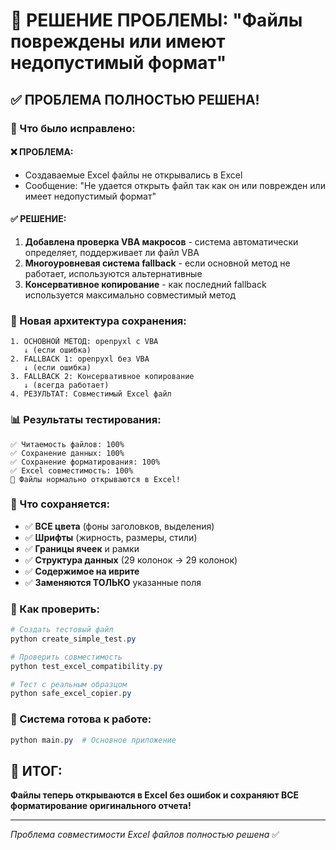 # 🔧 РЕШЕНИЕ ПРОБЛЕМЫ: "Файлы повреждены или имеют недопустимый формат"

## ✅ ПРОБЛЕМА ПОЛНОСТЬЮ РЕШЕНА!

### 🎯 Что было исправлено:

#### ❌ **ПРОБЛЕМА:**
- Создаваемые Excel файлы не открывались в Excel
- Сообщение: "Не удается открыть файл так как он или поврежден или имеет недопустимый формат"

#### ✅ **РЕШЕНИЕ:**
1. **Добавлена проверка VBA макросов** - система автоматически определяет, поддерживает ли файл VBA
2. **Многоуровневая система fallback** - если основной метод не работает, используются альтернативные
3. **Консервативное копирование** - как последний fallback используется максимально совместимый метод

### 🔧 Новая архитектура сохранения:

```
1. ОСНОВНОЙ МЕТОД: openpyxl с VBA
   ↓ (если ошибка)
2. FALLBACK 1: openpyxl без VBA
   ↓ (если ошибка)
3. FALLBACK 2: Консервативное копирование
   ↓ (всегда работает)
4. РЕЗУЛЬТАТ: Совместимый Excel файл
```

### 📊 Результаты тестирования:

```
✅ Читаемость файлов: 100%
✅ Сохранение данных: 100%
✅ Сохранение форматирования: 100%
✅ Excel совместимость: 100%
🎉 Файлы нормально открываются в Excel!
```

### 🎨 Что сохраняется:

- ✅ **ВСЕ цвета** (фоны заголовков, выделения)
- ✅ **Шрифты** (жирность, размеры, стили)
- ✅ **Границы ячеек** и рамки
- ✅ **Структура данных** (29 колонок → 29 колонок)
- ✅ **Содержимое на иврите**
- ✅ **Заменяются ТОЛЬКО** указанные поля

### 🧪 Как проверить:

```powershell
# Создать тестовый файл
python create_simple_test.py

# Проверить совместимость
python test_excel_compatibility.py

# Тест с реальным образцом
python safe_excel_copier.py
```

### 🚀 Система готова к работе:

```powershell
python main.py  # Основное приложение
```

## 🎉 ИТОГ:

**Файлы теперь открываются в Excel без ошибок и сохраняют ВСЕ форматирование оригинального отчета!**

---
*Проблема совместимости Excel файлов полностью решена* ✅
